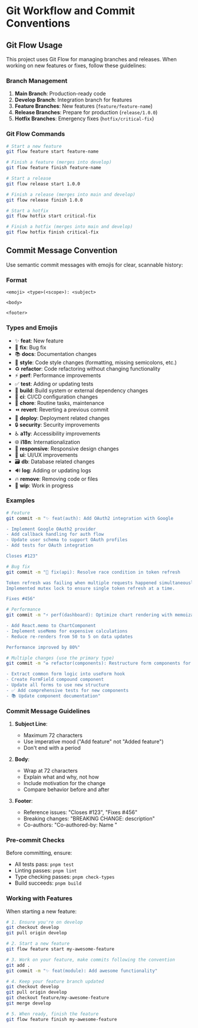 # Git Workflow and Commit Conventions

## Git Flow Usage

This project uses Git Flow for managing branches and releases. When working on new features or fixes, follow these guidelines:

### Branch Management

1. **Main Branch**: Production-ready code
2. **Develop Branch**: Integration branch for features
3. **Feature Branches**: New features (`feature/feature-name`)
4. **Release Branches**: Prepare for production (`release/1.0.0`)
5. **Hotfix Branches**: Emergency fixes (`hotfix/critical-fix`)

### Git Flow Commands

```bash
# Start a new feature
git flow feature start feature-name

# Finish a feature (merges into develop)
git flow feature finish feature-name

# Start a release
git flow release start 1.0.0

# Finish a release (merges into main and develop)
git flow release finish 1.0.0

# Start a hotfix
git flow hotfix start critical-fix

# Finish a hotfix (merges into main and develop)
git flow hotfix finish critical-fix
```

## Commit Message Convention

Use semantic commit messages with emojis for clear, scannable history:

### Format

```
<emoji> <type>(<scope>): <subject>

<body>

<footer>
```

### Types and Emojis

- ✨ **feat**: New feature
- 🐛 **fix**: Bug fix
- 📚 **docs**: Documentation changes
- 💎 **style**: Code style changes (formatting, missing semicolons, etc.)
- ♻️ **refactor**: Code refactoring without changing functionality
- ⚡ **perf**: Performance improvements
- ✅ **test**: Adding or updating tests
- 🔧 **build**: Build system or external dependency changes
- 👷 **ci**: CI/CD configuration changes
- 🧹 **chore**: Routine tasks, maintenance
- ⏪ **revert**: Reverting a previous commit
- 🚀 **deploy**: Deployment related changes
- 🔒 **security**: Security improvements
- ♿ **a11y**: Accessibility improvements
- 🌐 **i18n**: Internationalization
- 📱 **responsive**: Responsive design changes
- 🎨 **ui**: UI/UX improvements
- 🗃️ **db**: Database related changes
- 🔊 **log**: Adding or updating logs
- 🔥 **remove**: Removing code or files
- 🚧 **wip**: Work in progress

### Examples

```bash
# Feature
git commit -m "✨ feat(auth): Add OAuth2 integration with Google

- Implement Google OAuth2 provider
- Add callback handling for auth flow
- Update user schema to support OAuth profiles
- Add tests for OAuth integration

Closes #123"

# Bug fix
git commit -m "🐛 fix(api): Resolve race condition in token refresh

Token refresh was failing when multiple requests happened simultaneously.
Implemented mutex lock to ensure single token refresh at a time.

Fixes #456"

# Performance
git commit -m "⚡ perf(dashboard): Optimize chart rendering with memoization

- Add React.memo to ChartComponent
- Implement useMemo for expensive calculations
- Reduce re-renders from 50 to 5 on data updates

Performance improved by 80%"

# Multiple changes (use the primary type)
git commit -m "♻️ refactor(components): Restructure form components for reusability

- Extract common form logic into useForm hook
- Create FormField compound component
- Update all forms to use new structure
- ✅ Add comprehensive tests for new components
- 📚 Update component documentation"
```

### Commit Message Guidelines

1. **Subject Line**:

   - Maximum 72 characters
   - Use imperative mood ("Add feature" not "Added feature")
   - Don't end with a period

2. **Body**:

   - Wrap at 72 characters
   - Explain what and why, not how
   - Include motivation for the change
   - Compare behavior before and after

3. **Footer**:
   - Reference issues: "Closes #123", "Fixes #456"
   - Breaking changes: "BREAKING CHANGE: description"
   - Co-authors: "Co-authored-by: Name <email>"

### Pre-commit Checks

Before committing, ensure:

- All tests pass: `pnpm test`
- Linting passes: `pnpm lint`
- Type checking passes: `pnpm check-types`
- Build succeeds: `pnpm build`

### Working with Features

When starting a new feature:

```bash
# 1. Ensure you're on develop
git checkout develop
git pull origin develop

# 2. Start a new feature
git flow feature start my-awesome-feature

# 3. Work on your feature, make commits following the convention
git add .
git commit -m "✨ feat(module): Add awesome functionality"

# 4. Keep your feature branch updated
git checkout develop
git pull origin develop
git checkout feature/my-awesome-feature
git merge develop

# 5. When ready, finish the feature
git flow feature finish my-awesome-feature
```
